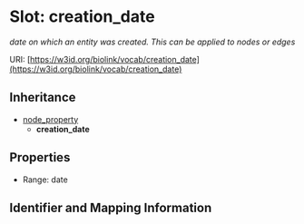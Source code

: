 # Slot: creation_date
_date on which an entity was created. This can be applied to nodes or edges_


URI: [https://w3id.org/biolink/vocab/creation_date](https://w3id.org/biolink/vocab/creation_date)




## Inheritance

* [node_property](node_property.md)
    * **creation_date**



## Properties

 * Range: date



## Identifier and Mapping Information





